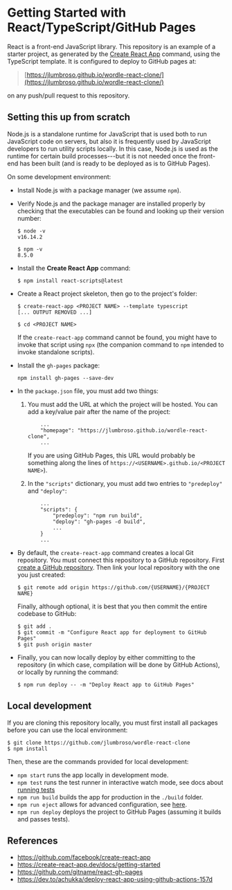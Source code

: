 # Getting Started with React/TypeScript/GitHub Pages

React is a front-end JavaScript library. This repository is an example of a
starter project, as generated by the
[Create React App](https://github.com/facebook/create-react-app) command,
using the TypeScript template. It is configured to deploy to GitHub pages
at:

> [https://jlumbroso.github.io/wordle-react-clone/](https://jlumbroso.github.io/wordle-react-clone/)

on any push/pull request to this repository.

## Setting this up from scratch

Node.js is a standalone runtime for JavaScript that is used both to run
JavaScript code on servers, but also it is frequently used by JavaScript
developers to run utility scripts locally. In this case, Node.js is used
as the runtime for certain build processes---but it is not needed once the
front-end has been built (and is ready to be deployed as is to GitHub Pages).

On some development environment:

- Install Node.js with a package manager (we assume `npm`).

- Verify Node.js and the package manager are installed properly by
  checking that the executables can be found and looking up their version
  number:

  ```
  $ node -v
  v16.14.2

  $ npm -v
  8.5.0
  ```

- Install the **Create React App** command:

  ```
  $ npm install react-scripts@latest
  ```

- Create a React project skeleton, then go to the project's folder:

  ```
  $ create-react-app <PROJECT NAME> --template typescript
  [... OUTPUT REMOVED ...]

  $ cd <PROJECT NAME>
  ```

  If the `create-react-app` command cannot be found, you might have
  to invoke that script using `npx` (the companion command to `npm`
  intended to invoke standalone scripts).

- Install the `gh-pages` package:

  ```
  npm install gh-pages --save-dev
  ```

- In the `package.json` file, you must add two things:

  1. You must add the URL at which the project will be hosted.
     You can add a key/value pair after the name of the project:

     ```
         ...
         "homepage": "https://jlumbroso.github.io/wordle-react-clone",
         ...
     ```

     If you are using GitHub Pages, this URL would probably be something
     along the lines of `https://<USERNAME>.github.io/<PROJECT NAME>`).

  2. In the `"scripts"` dictionary, you must add two entries to
     `"predeploy"` and `"deploy"`:

     ```
         ...
         "scripts": {
             "predeploy": "npm run build",
             "deploy": "gh-pages -d build",
             ...
         }
         ...
     ```

- By default, the `create-react-app` command creates a local Git
  repository. You must connect this repository to a GitHub repository.
  First [create a GitHub repository](https://github.com/new).
  Then link your local repository with the one you just created:

  ```
  $ git remote add origin https://github.com/{USERNAME}/{PROJECT NAME}
  ```

  Finally, although optional, it is best that you then commit the
  entire codebase to GitHub:

  ```
  $ git add .
  $ git commit -m "Configure React app for deployment to GitHub Pages"
  $ git push origin master
  ```

- Finally, you can now locally deploy by either committing to the
  repository (in which case, compilation will be done by GitHub
  Actions), or locally by running the command:
  ```
  $ npm run deploy -- -m "Deploy React app to GitHub Pages"
  ```

## Local development

If you are cloning this repository locally, you must first install all
packages before you can use the local environment:

```
$ git clone https://github.com/jlumbroso/wordle-react-clone
$ npm install
```

Then, these are the commands provided for local development:

- `npm start` runs the app locally in development mode.
- `npm test` runs the test runner in interactive watch mode, see
  docs about [running tests](https://facebook.github.io/create-react-app/docs/running-tests)
- `npm run build` builds the app for production in the `./build` folder.
- `npm run eject` allows for advanced configuration, see
  [here](https://create-react-app.dev/docs/available-scripts#npm-run-eject).
- `npm run deploy` deploys the project to GitHub Pages (assuming it builds and passes tests).

## References

- https://github.com/facebook/create-react-app
- https://create-react-app.dev/docs/getting-started
- https://github.com/gitname/react-gh-pages
- https://dev.to/achukka/deploy-react-app-using-github-actions-157d
